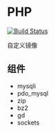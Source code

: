 # PHP

[![Build Status](https://drone.xune.io/api/badges/maoxuner/docker-php/status.svg)](https://drone.xune.io/maoxuner/docker-php)

自定义镜像

## 组件

- mysqli
- pdo_mysql
- zip
- bz2
- gd
- sockets
